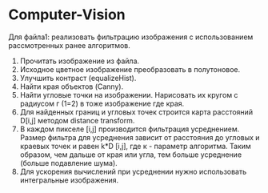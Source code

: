 # Computer-Vision
Для файла1: реализовать фильтрацию изображения с использованием рассмотренных ранее алгоритмов.
1. Прочитать изображение из файла.
2. Исходное цветное изображение преобразовать в полутоновое.
3. Улучшить контраст (equalizeHist).
4. Найти края объектов (Canny).
5. Найти угловые точки на изображении. Нарисовать их кругом с радиусом г (1=2) в тоже изображение где края.
6. Для найденных границ и угловых точек строится карта расстояний D[i,j] методом distance transform.
7. В каждом пикселе [і,j] производится фильтрация усреднением. Размер фильтра для усреднения зависит от расстояния до угловых и краевых точек и равен
k*D [i,j], где к - параметр алгоритма. Таким образом, чем дальше от края или угла, тем больше усреднение (больше подавление шума).
8. Для ускорения вычислений при усреднении нужно использовать интегральные изображения.
